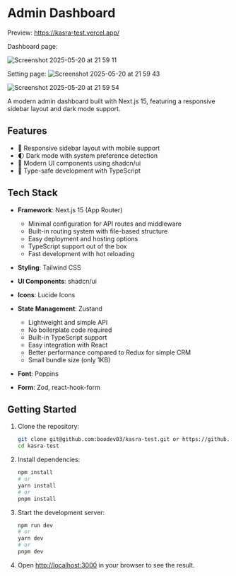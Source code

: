 # Admin Dashboard

Preview: https://kasra-test.vercel.app/

Dashboard page:

![Screenshot 2025-05-20 at 21 59 11](https://github.com/user-attachments/assets/483461d5-872e-4b50-a010-76e74c7c7c49)

Setting page:
![Screenshot 2025-05-20 at 21 59 43](https://github.com/user-attachments/assets/3ad86792-88d6-4909-8563-52d36d4fefb6)


![Screenshot 2025-05-20 at 21 59 54](https://github.com/user-attachments/assets/2a4709b8-085f-4970-a5a0-463d5cb46c11)



A modern admin dashboard built with Next.js 15, featuring a responsive sidebar layout and dark mode support.

## Features

- 📱 Responsive sidebar layout with mobile support
- 🌓 Dark mode with system preference detection
- 🎨 Modern UI components using shadcn/ui
- 🎯 Type-safe development with TypeScript

## Tech Stack

- **Framework**: Next.js 15 (App Router)

  - Minimal configuration for API routes and middleware
  - Built-in routing system with file-based structure
  - Easy deployment and hosting options
  - TypeScript support out of the box
  - Fast development with hot reloading

- **Styling**: Tailwind CSS
- **UI Components**: shadcn/ui
- **Icons**: Lucide Icons

- **State Management**: Zustand

  - Lightweight and simple API
  - No boilerplate code required
  - Built-in TypeScript support
  - Easy integration with React
  - Better performance compared to Redux for simple CRM
  - Small bundle size (only 1KB)

- **Font**: Poppins
- **Form**: Zod, react-hook-form

## Getting Started

1. Clone the repository:

   ```bash
   git clone git@github.com:boodev03/kasra-test.git or https://github.com/boodev03/kasra-test.git
   cd kasra-test
   ```

2. Install dependencies:

   ```bash
   npm install
   # or
   yarn install
   # or
   pnpm install
   ```

3. Start the development server:

   ```bash
   npm run dev
   # or
   yarn dev
   # or
   pnpm dev
   ```

4. Open [http://localhost:3000](http://localhost:3000) in your browser to see the result.

